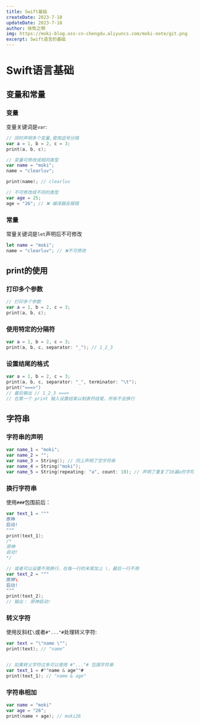 ```yaml
---
title: Swift基础
createDate: 2023-7-18
updateDate: 2023-7-18
author: 徐牧之啊
img: https://moki-blog.oss-cn-chengdu.aliyuncs.com/moki-note/git.png
excerpt: Swift语言的基础
---
```


# Swift语言基础

## 变量和常量

### 变量

变量关键词是`var`:

```swift
// 同时声明多个变量,使用逗号分隔
var a = 1, b = 2, c = 3;
print(a, b, c);
```

```swift
// 变量可修改成相同类型
var name = "moki";
name = "clearluv";

print(name); // clearluv

// 不可修改成不同的类型
var age = 25;
age = "26"; // ❌ 编译器会报错
```

### 常量

常量关键词是`let`声明后不可修改

```swift
let name = "moki";
name = "clearluv"; // ❌不可修改
```

## print的使用

### 打印多个参数

```swift
// 打印多个参数
var a = 1, b = 2, c = 3;
print(a, b, c);
```

### 使用特定的分隔符

```swift
var a = 1, b = 2, c = 3;
print(a, b, c, separator: "_"); // 1_2_3
```

### 设置结尾的格式

```swift
var a = 1, b = 2, c = 3;
print(a, b, c, separator: "_", terminator: "\t"); 
print("===>")
// 最后输出 // 1_2_3 ===>
// 在第一个 print 输入设置结束以制表符结尾，所有不会换行
```

## 字符串

### 字符串的声明

```swift
var name_1 = "moki";
var name_2 = "";
var name_3 = String(); // 同上声明了空字符串
var name_4 = String("moki");
var name_5 = String(repeating: "a", count: 10); // 声明了重复了10遍a的字符串
```

### 换行字符串

使用`###`包围前后：

```swift
var text_1 = """
原神
启动!
"""
print(text_1);
/*
原神
启动!
*/

// 或者可以设置不用换行，在每一行的末尾加上 \，最后一行不用
var text_2 = """
原神\
启动!
"""
print(text_2);
// 输出： 原神启动!
```

### 转义字符

使用反斜杠`\`或者`#"..."#`处理转义字符:

```swift
var text = "\"name \"";
print(text); // "name"


// 如果转义字符过多可以使用 #"..."# 包围字符串
var text_1 = #""name & age""#
print(text_1); // "name & age"
```

### 字符串相加

```swift
var name = "moki"
var age = "26";
print(name + age); // moki26 
```



